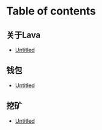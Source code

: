 # Table of contents

## 关于Lava

* [Untitled](guan-yu-lava/untitled.md)

## 钱包 <a id="wallet"></a>

* [Untitled](wallet/untitled.md)

## 挖矿

* [Untitled](wa-kuang/untitled.md)


